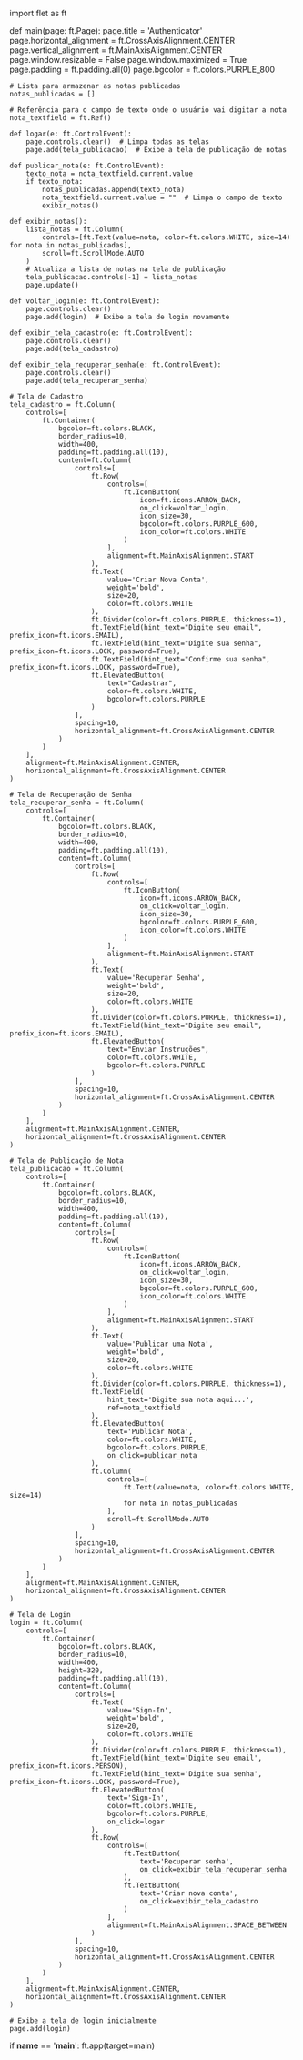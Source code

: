import flet as ft

def main(page: ft.Page):
    page.title = 'Authenticator'
    page.horizontal_alignment = ft.CrossAxisAlignment.CENTER
    page.vertical_alignment = ft.MainAxisAlignment.CENTER
    page.window.resizable = False
    page.window.maximized = True
    page.padding = ft.padding.all(0)
    page.bgcolor = ft.colors.PURPLE_800

    # Lista para armazenar as notas publicadas
    notas_publicadas = []

    # Referência para o campo de texto onde o usuário vai digitar a nota
    nota_textfield = ft.Ref()

    def logar(e: ft.ControlEvent):
        page.controls.clear()  # Limpa todas as telas
        page.add(tela_publicacao)  # Exibe a tela de publicação de notas

    def publicar_nota(e: ft.ControlEvent):
        texto_nota = nota_textfield.current.value
        if texto_nota:
            notas_publicadas.append(texto_nota)
            nota_textfield.current.value = ""  # Limpa o campo de texto
            exibir_notas()

    def exibir_notas():
        lista_notas = ft.Column(
            controls=[ft.Text(value=nota, color=ft.colors.WHITE, size=14) for nota in notas_publicadas],
            scroll=ft.ScrollMode.AUTO
        )
        # Atualiza a lista de notas na tela de publicação
        tela_publicacao.controls[-1] = lista_notas
        page.update()

    def voltar_login(e: ft.ControlEvent):
        page.controls.clear()
        page.add(login)  # Exibe a tela de login novamente

    def exibir_tela_cadastro(e: ft.ControlEvent):
        page.controls.clear()
        page.add(tela_cadastro)

    def exibir_tela_recuperar_senha(e: ft.ControlEvent):
        page.controls.clear()
        page.add(tela_recuperar_senha)

    # Tela de Cadastro
    tela_cadastro = ft.Column(
        controls=[
            ft.Container(
                bgcolor=ft.colors.BLACK,
                border_radius=10,
                width=400,
                padding=ft.padding.all(10),
                content=ft.Column(
                    controls=[
                        ft.Row(
                            controls=[
                                ft.IconButton(
                                    icon=ft.icons.ARROW_BACK,
                                    on_click=voltar_login,
                                    icon_size=30,
                                    bgcolor=ft.colors.PURPLE_600,
                                    icon_color=ft.colors.WHITE
                                )
                            ],
                            alignment=ft.MainAxisAlignment.START
                        ),
                        ft.Text(
                            value='Criar Nova Conta',
                            weight='bold',
                            size=20,
                            color=ft.colors.WHITE
                        ),
                        ft.Divider(color=ft.colors.PURPLE, thickness=1),
                        ft.TextField(hint_text="Digite seu email", prefix_icon=ft.icons.EMAIL),
                        ft.TextField(hint_text="Digite sua senha", prefix_icon=ft.icons.LOCK, password=True),
                        ft.TextField(hint_text="Confirme sua senha", prefix_icon=ft.icons.LOCK, password=True),
                        ft.ElevatedButton(
                            text="Cadastrar",
                            color=ft.colors.WHITE,
                            bgcolor=ft.colors.PURPLE
                        )
                    ],
                    spacing=10,
                    horizontal_alignment=ft.CrossAxisAlignment.CENTER
                )
            )
        ],
        alignment=ft.MainAxisAlignment.CENTER,
        horizontal_alignment=ft.CrossAxisAlignment.CENTER
    )

    # Tela de Recuperação de Senha
    tela_recuperar_senha = ft.Column(
        controls=[
            ft.Container(
                bgcolor=ft.colors.BLACK,
                border_radius=10,
                width=400,
                padding=ft.padding.all(10),
                content=ft.Column(
                    controls=[
                        ft.Row(
                            controls=[
                                ft.IconButton(
                                    icon=ft.icons.ARROW_BACK,
                                    on_click=voltar_login,
                                    icon_size=30,
                                    bgcolor=ft.colors.PURPLE_600,
                                    icon_color=ft.colors.WHITE
                                )
                            ],
                            alignment=ft.MainAxisAlignment.START
                        ),
                        ft.Text(
                            value='Recuperar Senha',
                            weight='bold',
                            size=20,
                            color=ft.colors.WHITE
                        ),
                        ft.Divider(color=ft.colors.PURPLE, thickness=1),
                        ft.TextField(hint_text="Digite seu email", prefix_icon=ft.icons.EMAIL),
                        ft.ElevatedButton(
                            text="Enviar Instruções",
                            color=ft.colors.WHITE,
                            bgcolor=ft.colors.PURPLE
                        )
                    ],
                    spacing=10,
                    horizontal_alignment=ft.CrossAxisAlignment.CENTER
                )
            )
        ],
        alignment=ft.MainAxisAlignment.CENTER,
        horizontal_alignment=ft.CrossAxisAlignment.CENTER
    )

    # Tela de Publicação de Nota
    tela_publicacao = ft.Column(
        controls=[
            ft.Container(
                bgcolor=ft.colors.BLACK,
                border_radius=10,
                width=400,
                padding=ft.padding.all(10),
                content=ft.Column(
                    controls=[
                        ft.Row(
                            controls=[
                                ft.IconButton(
                                    icon=ft.icons.ARROW_BACK,
                                    on_click=voltar_login,
                                    icon_size=30,
                                    bgcolor=ft.colors.PURPLE_600,
                                    icon_color=ft.colors.WHITE
                                )
                            ],
                            alignment=ft.MainAxisAlignment.START
                        ),
                        ft.Text(
                            value='Publicar uma Nota',
                            weight='bold',
                            size=20,
                            color=ft.colors.WHITE
                        ),
                        ft.Divider(color=ft.colors.PURPLE, thickness=1),
                        ft.TextField(
                            hint_text='Digite sua nota aqui...',
                            ref=nota_textfield
                        ),
                        ft.ElevatedButton(
                            text='Publicar Nota',
                            color=ft.colors.WHITE,
                            bgcolor=ft.colors.PURPLE,
                            on_click=publicar_nota
                        ),
                        ft.Column(
                            controls=[
                                ft.Text(value=nota, color=ft.colors.WHITE, size=14)
                                for nota in notas_publicadas
                            ],
                            scroll=ft.ScrollMode.AUTO
                        )
                    ],
                    spacing=10,
                    horizontal_alignment=ft.CrossAxisAlignment.CENTER
                )
            )
        ],
        alignment=ft.MainAxisAlignment.CENTER,
        horizontal_alignment=ft.CrossAxisAlignment.CENTER
    )

    # Tela de Login
    login = ft.Column(
        controls=[
            ft.Container(
                bgcolor=ft.colors.BLACK,
                border_radius=10,
                width=400,
                height=320,
                padding=ft.padding.all(10),
                content=ft.Column(
                    controls=[
                        ft.Text(
                            value='Sign-In',
                            weight='bold',
                            size=20,
                            color=ft.colors.WHITE
                        ),
                        ft.Divider(color=ft.colors.PURPLE, thickness=1),
                        ft.TextField(hint_text='Digite seu email', prefix_icon=ft.icons.PERSON),
                        ft.TextField(hint_text='Digite sua senha', prefix_icon=ft.icons.LOCK, password=True),
                        ft.ElevatedButton(
                            text='Sign-In',
                            color=ft.colors.WHITE,
                            bgcolor=ft.colors.PURPLE,
                            on_click=logar
                        ),
                        ft.Row(
                            controls=[
                                ft.TextButton(
                                    text='Recuperar senha',
                                    on_click=exibir_tela_recuperar_senha
                                ),
                                ft.TextButton(
                                    text='Criar nova conta',
                                    on_click=exibir_tela_cadastro
                                )
                            ],
                            alignment=ft.MainAxisAlignment.SPACE_BETWEEN
                        )
                    ],
                    spacing=10,
                    horizontal_alignment=ft.CrossAxisAlignment.CENTER
                )
            )
        ],
        alignment=ft.MainAxisAlignment.CENTER,
        horizontal_alignment=ft.CrossAxisAlignment.CENTER
    )

    # Exibe a tela de login inicialmente
    page.add(login)

if __name__ == '__main__':
    ft.app(target=main)
